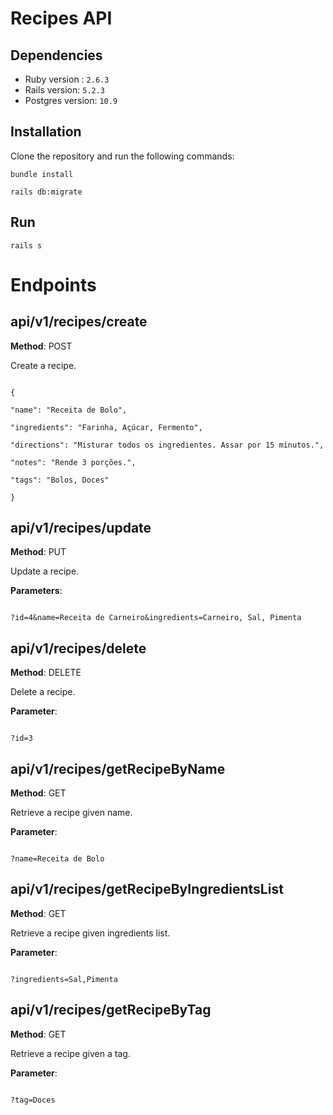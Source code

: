 # Recipes API

## Dependencies
* Ruby version :  ```2.6.3```
* Rails version: ```5.2.3```
* Postgres version: ```10.9```


## Installation

Clone the repository and run the following commands:

```
bundle install

rails db:migrate
```

## Run 

```
rails s
```

# Endpoints

  
## api/v1/recipes/create

**Method**: POST

  

Create a recipe.

  

```

{

"name": "Receita de Bolo",

"ingredients": "Farinha, Açúcar, Fermento",

"directions": "Misturar todos os ingredientes. Assar por 15 minutos.",

"notes": "Rende 3 porções.",

"tags": "Bolos, Doces"

}

```
 

## api/v1/recipes/update

**Method**: PUT

  

Update a recipe.

  

**Parameters**:

  

```

?id=4&name=Receita de Carneiro&ingredients=Carneiro, Sal, Pimenta

```

  

## api/v1/recipes/delete

**Method**: DELETE

  

Delete a recipe.

  

**Parameter**:


```

?id=3

```

  

## api/v1/recipes/getRecipeByName

**Method**: GET

  

Retrieve a recipe given name.

  

**Parameter**:

  

```

?name=Receita de Bolo

```


## api/v1/recipes/getRecipeByIngredientsList

**Method**: GET

  

Retrieve a recipe given ingredients list.

  

**Parameter**:

  

```

?ingredients=Sal,Pimenta

```

  

## api/v1/recipes/getRecipeByTag

**Method**: GET

  

Retrieve a recipe given a tag.

  

**Parameter**:

  

```

?tag=Doces

```